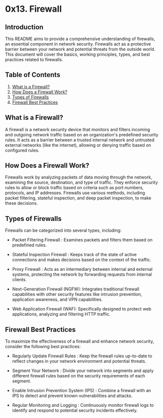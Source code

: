 
# 0x13. Firewall

## Introduction

This README aims to provide a comprehensive understanding of firewalls, an essential component in network security. Firewalls act as a protective barrier between your network and potential threats from the outside world. This document will cover the basics, working principles, types, and best practices related to firewalls.

## Table of Contents

1. [What is a Firewall?](#what-is-a-firewall)
2. [How Does a Firewall Work?](#how-does-a-firewall-work)
3. [Types of Firewalls](#types-of-firewalls)
4. [Firewall Best Practices](#firewall-best-practices)

## What is a Firewall?

A firewall is a network security device that monitors and filters incoming and outgoing network traffic based on an organization's predefined security rules. It acts as a barrier between a trusted internal network and untrusted external networks (like the internet), allowing or denying traffic based on configured rules.

## How Does a Firewall Work?

Firewalls work by analyzing packets of data moving through the network, examining the source, destination, and type of traffic. They enforce security rules to allow or block traffic based on criteria such as port numbers, protocols, and IP addresses. Firewalls use various methods, including packet filtering, stateful inspection, and deep packet inspection, to make these decisions.

## Types of Firewalls

Firewalls can be categorized into several types, including:

- Packet Filtering Firewall : Examines packets and filters them based on predefined rules.
  
- Stateful Inspection Firewall : Keeps track of the state of active connections and makes decisions based on the context of the traffic.

- Proxy Firewall : Acts as an intermediary between internal and external systems, protecting the network by forwarding requests from internal clients.

- Next-Generation Firewall (NGFW): Integrates traditional firewall capabilities with other security features like intrusion prevention, application awareness, and VPN capabilities.

- Web Application Firewall (WAF): Specifically designed to protect web applications, analyzing and filtering HTTP traffic.

## Firewall Best Practices

To maximize the effectiveness of a firewall and enhance network security, consider the following best practices:

- Regularly Update Firewall Rules : Keep the firewall rules up-to-date to reflect changes in your network environment and potential threats.

- Segment Your Network : Divide your network into segments and apply different firewall rules based on the security requirements of each segment.

- Enable Intrusion Prevention System (IPS) : Combine a firewall with an IPS to detect and prevent known vulnerabilities and attacks.

- Regular Monitoring and Logging : Continuously monitor firewall logs to identify and respond to potential security incidents effectively.

